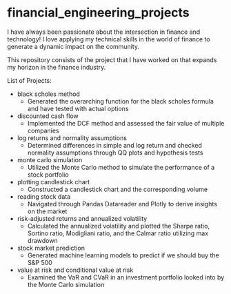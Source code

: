 # financial_engineering_projects

I have always been passionate about the intersection in finance and technology! 
I love applying my technical skills in the world of finance to generate a dynamic impact on the community.


This repository consists of the project that I have worked on that expands my horizon in the finance industry.



List of Projects:
- black scholes method
  - Generated the overarching function for the black scholes formula and have tested with actual options
- discounted cash flow
  - Implemented the DCF method and assessed the fair value of multiple companies
- log returns and normality assumptions
  - Determined differences in simple and log return and checked normality assumptions through QQ plots and hypothesis tests
- monte carlo simulation 
  - Utilized the Monte Carlo method to simulate the performance of a stock portfolio
- plotting candlestick chart
  - Constructed a candlestick chart and the corresponding volume
- reading stock data
  - Navigated through Pandas Datareader and Plotly to derive insights on the market
- risk-adjusted returns and annualized volatility
  - Calculated the annualized volatility and  plotted the Sharpe ratio, Sortino ratio, Modigliani ratio, and the Calmar ratio utilizing max drawdown
- stock market prediction
  - Generated machine learning models to predict if we should buy the S&P 500
- value at risk and conditional value at risk
  - Examined the VaR and CVaR in an investment portfolio looked into by the Monte Carlo simulation

